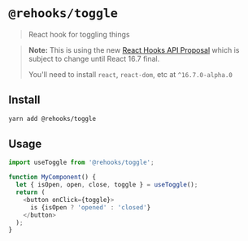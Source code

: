 # `@rehooks/toggle`

> React hook for toggling things

> **Note:** This is using the new [React Hooks API Proposal](https://reactjs.org/docs/hooks-intro.html)
> which is subject to change until React 16.7 final.
>
> You'll need to install `react`, `react-dom`, etc at `^16.7.0-alpha.0`

## Install

```sh
yarn add @rehooks/toggle
```

## Usage

```js
import useToggle from '@rehooks/toggle';

function MyComponent() {
  let { isOpen, open, close, toggle } = useToggle();
  return (
    <button onClick={toggle}>
      is {isOpen ? 'opened' : 'closed'}
    </button>
  );
}
```
